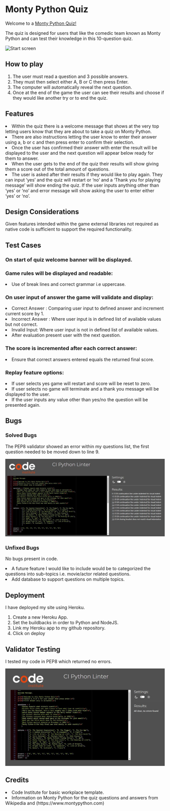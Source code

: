 # Monty Python Quiz

Welcome to a [Monty Python Quiz!]()

The quiz is designed for users that like the comedic team known as Monty Python and can test their knowledge in this 10-question quiz.

![Start screen]()

## How to play
<ol>
<li>The user must read a question and 3 possible answers.</li>
<li>They must then select either A, B or C then press Enter.</li>
<li>The computer will automatically reveal the next question.</li>
<li>Once at the end of the game the user can see their results and choose
if they would like another try or to end the quiz.</li>
</ol>

## Features

<li>Within the quiz there is a welcome message that shows at the very top letting users know that they are about to take a quiz on Monty Python.</li>
<li>There are also instructions letting the user know to enter their answer using a, b or c and then press enter to confirm their selection.</li>
<li>Once the user has confirmed their answer with enter the result will be displayed to the user and the next question will appear below ready for them to answer.</li>
<li>When the user gets to the end of the quiz their results will show giving them a score out of the total amount of questions.</li>
<li>The user is asked after their results if they would like to play again. They can input ‘yes’ and the quiz will restart or ‘no’ and a ‘Thank you for playing message’ will show ending the quiz. If the user inputs anything other than ‘yes’ or ‘no’ and error message will show asking the user to enter either ‘yes’ or ‘no’.</li>

## Design Considerations

Given features intended within the game external libraries not required as native code is sufficient to support the required functionality.

## Test Cases

### On start of quiz welcome banner will be displayed.

### Game rules will be displayed and readable:
<li>Use of break lines and correct grammar i.e uppercase.</li>

### On user input of answer the game will validate and display:
<li>Correct Answer : Comparing user input to defined answer and increment current score by 1.</li>
<li>Incorrect Answer : Where user input is in defined list of available values but not correct.</li>
<li>Invalid Input: Where user input is not in defined list of available values.</li>
<li>After evaluation present user with the next question.</li>

### The score is incremented after each correct answer:
<li>Ensure that correct answers entered equals the returned final score.</li>

### Replay feature options:
<li>If user selects yes game will restart and score will be reset to zero.</li>
<li>If user selects no game will terminate and a thank you message will be displayed to the user.</li>
<li>If the user inputs any value other than yes/no the question will be presented again.</li>

## Bugs

### Solved Bugs

The PEP8 validator showed an error within my questions list, the first question needed to be moved down to line 9.

![PEP8 Error Screenshot](images/PEP8-errors.JPG)

### Unfixed Bugs
No bugs present in code.
<li>A future feature I would like to include would be to categorized the questions into sub-topics i.e. movie/actor related questions.</li>
<li>Add database to support questions on multiple topics.</li>

## Deployment

I have deployed my site using Heroku.
<ol>
<li>Create a new Heroku App.</li>
<li>Set the buildbacks in order to Python and NodeJS.</li>
<li>Link my Heroku app to my github repository.</li>
<li>Click on deploy</li>
</ol>

## Validator Testing

I tested my code in PEP8 which returned no errors.

![PEP8 Screenshot](images/PEP8-validation-screenshot.JPG)

## Credits

<li>Code Institute for basic workplace template.</li>
<li>Information on Monty Python for the quiz questions and answers from Wikipedia and (https://www.montypython.com)</li>

